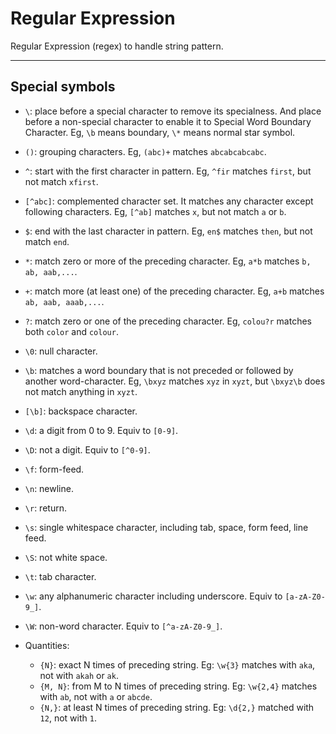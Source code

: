 # Regular Expression

Regular Expression (regex) to handle string pattern.

---

## Special symbols

- `\`: place before a special character to remove its specialness. And place before a
non-special character to enable it to Special Word Boundary Character.
Eg, `\b` means boundary, `\*` means normal star symbol.

- `()`: grouping characters. Eg, `(abc)+` matches `abcabcabcabc`.

- `^`: start with the first character in pattern. Eg, `^fir` matches `first`, but not match `xfirst`.

- `[^abc]`: complemented character set. It matches any character except following characters.
Eg, `[^ab]` matches `x`, but not match `a` or `b`.

- `$`: end with the last character in pattern. Eg, `en$` matches `then`, but not match `end`.

- `*`: match zero or more of the preceding character. Eg, `a*b` matches `b, ab, aab,...`.

- `+`: match more (at least one) of the preceding character. Eg, `a+b` matches `ab, aab, aaab,...`.

- `?`: match zero or one of the preceding character. Eg, `colou?r` matches both `color` and `colour`.

- `\0`: null character.

- `\b`: matches a word boundary that is not preceded or followed by another word-character.
Eg, `\bxyz` matches `xyz` in `xyzt`, but `\bxyz\b` does not match anything in `xyzt`.

- `[\b]`: backspace character.

- `\d`: a digit from 0 to 9. Equiv to `[0-9]`.

- `\D`: not a digit. Equiv to `[^0-9]`.

- `\f`: form-feed.

- `\n`: newline.

- `\r`: return.

- `\s`: single whitespace character, including tab, space, form feed, line feed.

- `\S`: not white space.

- `\t`: tab character.

- `\w`: any alphanumeric character including underscore. Equiv to `[a-zA-Z0-9_]`.

- `\W`: non-word character. Equiv to `[^a-zA-Z0-9_]`.

- Quantities:

   - `{N}`: exact N times of preceding string. Eg: `\w{3}` matches with `aka`, not with `akah` or `ak`.
   - `{M, N}`: from M to N times of preceding string. Eg: `\w{2,4}` matches with `ab`, not with `a` or `abcde`.
   - `{N,}`: at least N times of preceding string. Eg: `\d{2,}` matched with `12`, not with `1`.
